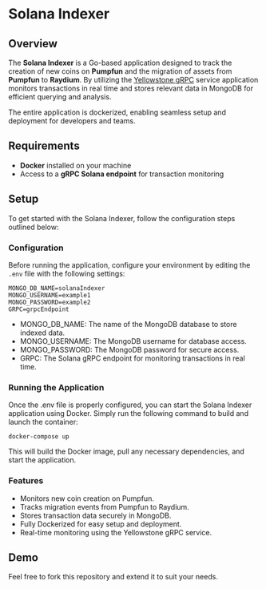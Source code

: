 # Solana Indexer

## Overview

The **Solana Indexer** is a Go-based application designed to track the creation of new coins on **Pumpfun** and the migration of assets from **Pumpfun** to **Raydium**. By utilizing the [Yellowstone gRPC](https://github.com/rpcpool/yellowstone-grpc/tree/master) service application monitors transactions in real time and stores relevant data in MongoDB for efficient querying and analysis.

The entire application is dockerized, enabling seamless setup and deployment for developers and teams.

## Requirements

- **Docker** installed on your machine
- Access to a **gRPC Solana endpoint** for transaction monitoring

## Setup

To get started with the Solana Indexer, follow the configuration steps outlined below:

### Configuration

Before running the application, configure your environment by editing the `.env` file with the following settings:

```dotenv
MONGO_DB_NAME=solanaIndexer
MONGO_USERNAME=example1
MONGO_PASSWORD=example2
GRPC=grpcEndpoint
```
- MONGO_DB_NAME: The name of the MongoDB database to store indexed data.
- MONGO_USERNAME: The MongoDB username for database access.
- MONGO_PASSWORD: The MongoDB password for secure access.
- GRPC: The Solana gRPC endpoint for monitoring transactions in real time.

### Running the Application
Once the .env file is properly configured, you can start the Solana Indexer application using Docker. Simply run the following command to build and launch the container:

```env
docker-compose up
```
This will build the Docker image, pull any necessary dependencies, and start the application.

### Features

- Monitors new coin creation on Pumpfun.
- Tracks migration events from Pumpfun to Raydium.
- Stores transaction data securely in MongoDB.
- Fully Dockerized for easy setup and deployment.
- Real-time monitoring using the Yellowstone gRPC service.

## Demo 


Feel free to fork this repository and extend it to suit your needs.